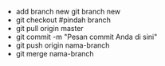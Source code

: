 - add branch new git branch new
- git checkout #pindah branch
- git pull origin master
- git commit -m "Pesan commit Anda di sini"
- git push origin nama-branch
- git merge nama-branch
